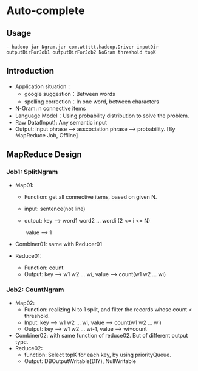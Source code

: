 # Auto-complete

## Usage

```shell
- hadoop jar Ngram.jar com.wttttt.hadoop.Driver inputDir outputDirForJob1 outputDirForJob2 NoGram threshold topK 
```



## Introduction

* Application situation：
  * google suggestion：Between words
  * spelling correction：In one word, between characters
* N-Gram: n connective items
* Language Model：Using probability distribution to solve the problem.
* Raw Data(Input): Any semantic input
* Output: input phrase —> asscociation phrase —> probability.    [By MapReduce Job, Offline]




## MapReduce Design

### Job1: SplitNgram

* Map01: 

  * Function: get all connective items, based on given N.

  * input: sentence(not line)

  * output: key —> word1 word2 … wordi     (2 <= i <= N)

    ​		value —> 1

* Combiner01: same with Reducer01

* Reduce01: 
  * Function: count
  * Output: key —> w1 w2 … wi, value —> count(w1 w2 … wi)

### Job2: CountNgram

* Map02:
  * Function: realizing N to 1 split, and filter the records whose count < threshold.
  * Input: key —>  w1 w2 … wi, value —> count(w1 w2 … wi)
  * Output:  key —> w1 w2 … wi-1,  value —> wi=count
* Combiner02: with same function of reduce02. But of different output type.
* Reduce02:
  * function: Select topK for each key, by using priorityQueue.
  * Output: DBOutputWritable(DIY), NullWritable

